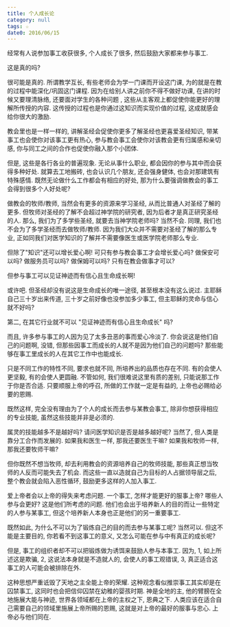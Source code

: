 ```yaml
---
title: 个人成长论
category: null
tags: ☆
date0: 2016/06/15
---
```


经常有人说参加事工收获很多, 个人成长了很多, 然后鼓励大家都来参与事工.

这是真的吗?

很可能是真的. 所谓教学互长, 有些老师会为学一门课而开设这门课, 为的就是在教的过程中能深化/巩固这门课程. 因为在给别人讲之前你不得不做好功课, 在讲的时候又要理清脉络, 还要面对学生的各种问题
,  这些从主客观上都促使你能更好的理解所传授的内容. 这传授的过程也是你通过这知识而实现价值的过程, 这成就感会给你很大的激励.

教会里也是一样一样的, 讲解圣经会促使你更多了解圣经也更喜爱圣经知识, 带某事工也会使你对该事工更有热心, 参与教会事工会使你对该教会更有归属感和亲切感, 你与同工之间的合作也促使你融入那个小团体.

但是, 这些是各行各业的普遍现象.  无论从事什么职业, 都会因你的参与其中而会获得多种好处. 就算去工地搬砖, 也会认识几个朋友, 还会强身健体, 也会对那建筑有特殊感情. 既然无论做什么工作都会有相应的好处, 那为什么要强调做教会的事工会得到很多个人好处呢?

做教会的牧师/教师, 当然会有更多的资源来学习圣经, 从而比普通人对圣经了解的更多. 但牧师对圣经的了解不会超过神学院的研究者, 因为后者才是真正研究圣经的人. 那么, 我们为了多学些圣经, 就要去当神学院老师吗? 当然不会. 同理, 我们也不会为了多学圣经而去做牧师/教师. 因为我们大众并不需要对圣经了解的那么专业, 正如同我们对医学知识的了解并不需要像医生或医学院老师那么专业.

但除了"知识"还可以增长爱心啊! 可只有参与教会事工才会增长爱心吗? 做保安可以吗? 做服务员可以吗? 做保姆可以吗? 只有在教会做事才可以?

但参与事工可以见证神迹而有信心且生命成长啊!

或许吧. 但圣经却没有说这是生命成长的唯一途径, 甚至根本没有这么说过. 主耶稣自己三十岁出来传道, 三十岁之前好像也没参加多少事工, 但主耶稣的灵命与信心就不好吗?

第二, 在其它行业就不可以 "见证神迹而有信心且生命成长" 吗?

而且, 许多参与事工的人因为见了太多丑恶的事而爱心冷淡了. 你会说这是他们自己的问题啊, 没错, 但那些因事工而成长的人就不是因为他们自己的问题吗? 那些能够在事工里成长的人在其它工作中也能成长.

只是不同工作的特性不同, 要求也就不同, 所培养出的品质也存在不同. 有的会使人更坚毅, 有的会使人更圆融. 不管如何, 我们很难说这里有质的差别, 只能说那工作于你是否合适. 只要顺服上帝的呼召, 所做的工作就一定是有益的, 上帝也必赐给必要的恩赐.

既然这样, 完全没有理由为了个人的成长而去参与某教会事工, 除非你想获得相应的专业技能, 虽然这些技能并非是必须的.

属灵的技能越多不是越好吗? 请问医学知识是否是越多越好呢? 当然了, 但人类是靠分工合作而发展的. 如果我和医生一样, 那我还要医生干嘛? 如果我和牧师一样, 那我还要牧师干嘛?

但你既然不想当牧师, 却去利用教会的资源培养自己的牧师技能, 那些真正想当牧师的人反而可能失去了机会. 而这些一直以造就自己为目标的人占据领导层之后, 整个教会就会陷入恶性循环, 鼓励更多这样的人加入事工.

爱上帝者会以上帝的得失来考虑问题. 一个事工, 怎样才能更好的服事上帝? 哪些人参与会更好? 这是他们所考虑的问题. 他们也会出于培养新人的目的而让一些特定的人参与某事工, 但这个培养新人本身也正是他们的另一重要事工.

既然如此, 为什么不可以为了锻炼自己的目的而去参与某事工呢? 当然可以. 但这不能是主要目的, 你若看不到这事工的意义, 又怎么可能在参与中有真正的成长呢?

但是, 事工的组织者却不可以把锻炼做为诱饵来鼓励人参与本事工. 因为,
1, 如上所述这是欺骗,
2, 这说法本身就是不造就人的, 会使人的事工观错误,
3, 真正适合这事工的人可能会被排除在外.

这种思想严重诋毁了天地之主全能上帝的荣耀. 这种观念看似推崇事工其实却是在囚禁事工, 这同时也会把信仰囚禁在幼稚的婴孩时期. 神是全地的主, 他的臂膀在全地施展大能与神迹, 世界各领域都在上帝的主权之下, 恩典之下. 人类应该在适合自己需要自己的领域里施展上帝所赐的恩赐, 这就是对上帝的最好的服事与忠心. 上帝必与他们同在.
